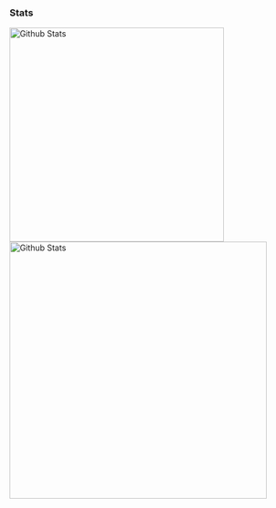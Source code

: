 <!-- ### Hi, I am @kavyanshpandey. -->

<!-- ### Skills
1. Python - Django, Flask
2. Go - Gin
3. JavaScript - Vue Js, React JS
4. Databases - SQL & NoSQL
5. DevOps - Git -->

<!-- ### Holopin Badge's
[![@topperkp's Holopin board](https://holopin.me/topperkp)](https://holopin.io/@topperkp)

### Dev-live
<div style="display: inline">
  <img src="https://github.com/kavyanshpandey/kavyanshpandey/blob/main/InShot_20221125_000513580-01.jpeg" width=400 height=400 />
  <img src="https://github.com/kavyanshpandey/kavyanshpandey/blob/main/InShot_20221125_000534723-01.jpeg" width=400 height=400 />
  <img src="https://github.com/kavyanshpandey/kavyanshpandey/blob/main/InShot_20221125_000552660-01.jpeg" width=400 height=400 />
  <img src="https://github.com/kavyanshpandey/kavyanshpandey/blob/main/InShot_20221125_000631063-01.jpeg" width=400 height=400 />
  <img src="https://github.com/kavyanshpandey/kavyanshpandey/blob/main/InShot_20221125_000647025-01.jpeg" width=400 height=400 />
</div> -->

<!-- ### Github-Graduation-Yearbook-2021
![Github-Graduation-YearBook-2021](https://github.com/kavyanshpandey/kavyanshpandey/blob/main/githubyearbook2021.PNG) -->

### Stats

<p style="display:inline">
<img src="https://github-readme-stats.vercel.app/api/top-langs/?username=kavyanshpandey&layout=compact&theme=tokyonight" alt="Github Stats" width="375px" />

<img src="https://github-readme-stats.vercel.app/api?username=kavyanshpandey&show_icons=true&theme=tokyonight" alt="Github Stats" width="450px" />
</p>



